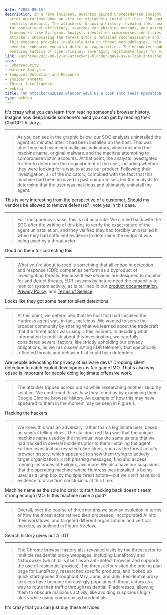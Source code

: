 ```yaml
---
date: '2025-09-15'
description: In a rare incident, Huntress gained unprecedented insight into threat
  actor operations when an attacker mistakenly installed their EDR agent while evaluating
  security products. The attackers' browsing history revealed their use of AI tools
  for operational efficiency, searches for phishing methods, and attempts to exploit
  frameworks like Evilginx. Analysts identified compromised identities linked to the
  attacker, showcasing the threat actor's detailed reconnaissance and research strategies.
  This exposure provides invaluable data on threat methodologies, reinforcing the
  need for enhanced endpoint detection capabilities. The encounter underscores the
  evolving tactics of cybercriminals leveraging legitimate tools for malicious intents.
link: /archive/2025-09-12-an-attackers-blunder-gave-us-a-look-into-their-operations-huntress
tags:
- Cybersecurity
- Malware Analysis
- Endpoint Detection and Response
- Insider Threats
- Threat Intelligence
- weblog
title: "An Attacker\u2019s Blunder Gave Us a Look Into Their Operations \u25C6 Huntress"
type: weblog
---
```


It's crazy what you can learn from reading someone's browser history. Imagine how deep inside someone's mind you can get by reading their ChatGPT history..

---

> As you can see in the graphic below, our SOC analysts uninstalled the agent 84 minutes after it had been installed on the host. This was after they had examined malicious indicators, which included the machine name, original malware, and the machine attempting to compromise victim accounts. At that point, the analysts investigated further to determine the original intent of the user, including whether they were looking for a way to abuse our product. Following their investigation, all of the indicators, combined with the fact that this machine had been involved in past compromises, led the analysts to determine that the user was malicious and ultimately uninstall the agent.

This is very interesting from the perspective of a customer. Should my vendors be allowed to remove defenses? I vote yes in this case.

---

> For transparency’s sake, this is not accurate. We circled back with the SOC after the writing of this blog to verify the exact nature of the agent uninstallation, and they verified they had forcibly uninstalled it when they had sufficient evidence to determine the endpoint was being used by a threat actor.

Good on them for correcting this.

---

> What you're about to read is something that all endpoint detection and response (EDR) companies perform as a byproduct of investigating threats. Because these services are designed to monitor for and detect threats, EDR systems by nature need the capability to monitor system activity, as is outlined in our [product documentation](https://support.huntress.io/hc/en-us/articles/35179490601491-Huntress-Data-Collection-and-Incident-Response), [Privacy Policy](https://www.huntress.com/privacy-policy), and [Terms of Service](https://support.huntress.io/hc/en-us/articles/14692045459731-Huntress-Platform-Terms-of-Service).

Looks like they got some heat for silent detections.

---

> At this point, we determined that the host that had installed the Huntress agent was, in fact, malicious. We wanted to serve the broader community by sharing what we learned about the tradecraft that the threat actor was using in this incident. In deciding what information to publish about this investigation, we carefully considered several factors, like strictly upholding our privacy obligations, as well as disseminating EDR telemetry that specifically reflected threats and behavior that could help defenders.

Are people advocating for privacy of malware devs? Dropping silent detection to catch exploit development is fair game IMO. That's also why opsec is important for people doing legitimate offensive work.

---

> The attacker tripped across our ad while researching another security solution. We confirmed this is how they found us by examining their Google Chrome browser history. An example of how this may have appeared to them in the moment may be seen in Figure 1.

Hacking the hackers

---

> We knew this was an adversary, rather than a legitimate user, based on several telling clues. The standout red flag was that the unique machine name used by the individual was the same as one that we had tracked in several incidents prior to them installing the agent. Further investigation revealed other clues, such as the threat actor’s browser history, which appeared to show them trying to actively target organizations, craft phishing messages, find and access running instances of Evilginx, and more. We also have our suspicions that the operating machine where Huntress was installed is being used as a jump box by multiple threat actors—but we don’t have solid evidence to draw firm conclusions at this time.

Machine name as the sole indicator to start hacking back doesn't seem strong enough IMO. Is this machine name a guid?

---

> Overall, over the course of three months we saw an evolution in terms of how the threat actor refined their processes, incorporated AI into their workflows, and targeted different organizations and vertical markets, as outlined in Figure 5 below.

Search history gives out A LOT

---

> The Chrome browser history also revealed visits by the threat actor to multiple residential proxy webpages, including LunaProxy and Nstbrowser (which bills itself as an anti-detect browser and supports the use of residential proxies). The threat actor visited the pricing plan page for LunaProxy, researched specific products, and looked up quick start guides throughout May, June, and July. Residential proxy services have become increasingly popular with threat actors as a way to route their traffic through residential IP addresses, allowing them to obscure malicious activity, like avoiding suspicious login alerts while using compromised credentials.

It's crazy that you can just buy these services

